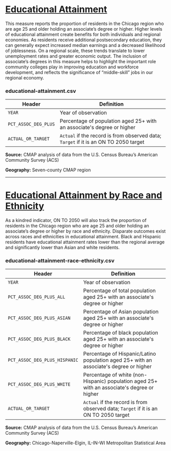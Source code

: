 # [Educational Attainment](https://www.cmap.illinois.gov/2050/indicators/educational-attainment)

This measure reports the proportion of residents in the Chicago region who are age 25 and older holding an associate’s degree or higher. Higher levels of educational attainment create benefits for both individuals and regional economies. As residents receive additional postsecondary education, they can generally expect increased median earnings and a decreased likelihood of joblessness. On a regional scale, these trends translate to lower unemployment rates and greater economic output. The inclusion of associate’s degrees in this measure helps to highlight the important role community colleges play in improving education and workforce development, and reflects the significance of “middle-skill” jobs in our regional economy.

### educational-attainment.csv

Header | Definition
-------|-----------
`YEAR` | Year of observation
`PCT_ASSOC_DEG_PLUS` | Percentage of population aged 25+ with an associate's degree or higher
`ACTUAL_OR_TARGET` | `Actual` if the record is from observed data; `Target` if it is an ON TO 2050 target

**Source:** CMAP analysis of data from the U.S. Census Bureau’s American Community Survey (ACS)

**Geography:** Seven-county CMAP region

---

# [Educational Attainment by Race and Ethnicity](https://www.cmap.illinois.gov/2050/indicators/educational-attainment#IGperspective)

As a kindred indicator, ON TO 2050 will also track the proportion of residents in the Chicago region who are age 25 and older holding an associate’s degree or higher by race and ethnicity. Disparate outcomes exist across races and ethnicities in educational attainment. Black and Hispanic residents have educational attainment rates lower than the regional average and significantly lower than Asian and white residents.

### educational-attainment-race-ethnicity.csv

Header | Definition
-------|-----------
`YEAR` | Year of observation
`PCT_ASSOC_DEG_PLUS_ALL` | Percentage of total population aged 25+ with an associate's degree or higher
`PCT_ASSOC_DEG_PLUS_ASIAN` | Percentage of Asian population aged 25+ with an associate's degree or higher
`PCT_ASSOC_DEG_PLUS_BLACK` | Percentage of black population aged 25+ with an associate's degree or higher
`PCT_ASSOC_DEG_PLUS_HISPANIC` | Percentage of Hispanic/Latino population aged 25+ with an associate's degree or higher
`PCT_ASSOC_DEG_PLUS_WHITE` | Percentage of white (non-Hispanic) population aged 25+ with an associate's degree or higher
`ACTUAL_OR_TARGET` | `Actual` if the record is from observed data; `Target` if it is an ON TO 2050 target

**Source:** CMAP analysis of data from the U.S. Census Bureau’s American Community Survey (ACS)

**Geography:** Chicago-Naperville-Elgin, IL-IN-WI Metropolitan Statistical Area
